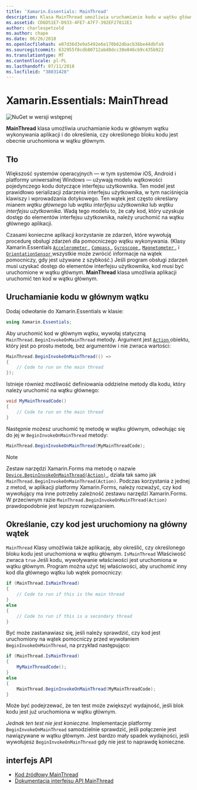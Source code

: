 ```yaml
---
title: 'Xamarin.Essentials: MainThread'
description: Klasa MainThread umożliwia uruchamianie kodu w wątku głównym wykonywania aplikacji.
ms.assetid: CD6D51E7-D933-4FE7-A7F7-392EF27812E1
author: charlespetzold
ms.author: chape
ms.date: 06/26/2018
ms.openlocfilehash: e07d36d3e9a5492e6e170b62dbacb36be44dbfa9
ms.sourcegitcommit: 632955f8cdb80712abd8dcc30e046cb9c435b922
ms.translationtype: MT
ms.contentlocale: pl-PL
ms.lasthandoff: 07/11/2018
ms.locfileid: "38831428"
---
```

# <a name="xamarinessentials-mainthread"></a>Xamarin.Essentials: MainThread

![NuGet w wersji wstępnej](~/media/shared/pre-release.png)

**MainThread** klasa umożliwia uruchamianie kodu w głównym wątku wykonywania aplikacji i do określenia, czy określonego bloku kodu jest obecnie uruchomiona w wątku głównym.

## <a name="background"></a>Tło

Większość systemów operacyjnych — w tym systemów iOS, Android i platformy uniwersalnej Windows — używają modelu wątkowości pojedynczego kodu dotyczące interfejsu użytkownika. Ten model jest prawidłowo serializacji zdarzenia interfejsu użytkownika, w tym naciśnięcia klawiszy i wprowadzania dotykowego. Ten wątek jest często określany mianem _wątku głównego_ lub _wątku interfejsu użytkownika_ lub _wątku interfejsu użytkownika_. Wadą tego modelu to, że cały kod, który uzyskuje dostęp do elementów interfejsu użytkownika, należy uruchomić na wątku głównego aplikacji. 

Czasami konieczne aplikacji korzystanie ze zdarzeń, które wywołują procedurę obsługi zdarzeń dla pomocniczego wątku wykonywania. (Klasy Xamarin.Essentials [ `Accelerometer` ](accelerometer.md), [ `Compass` ](compass.md), [ `Gyroscope` ](gyroscope.md), [ `Magnetometer` ](magnetometer.md), i [ `OrientationSensor` ](orientation-sensor.md) wszystkie może zwrócić informacje na wątek pomocniczy, gdy jest używane z szybkość.) Jeśli program obsługi zdarzeń musi uzyskać dostęp do elementów interfejsu użytkownika, kod musi być uruchomione w wątku głównym. **MainThread** klasa umożliwia aplikacji uruchomić ten kod w wątku głównym.

## <a name="running-code-on-the-main-thread"></a>Uruchamianie kodu w głównym wątku

Dodaj odwołanie do Xamarin.Essentials w klasie:

```csharp
using Xamarin.Essentials;
```

Aby uruchomić kod w głównym wątku, wywołaj statyczną `MainThread.BeginInvokeOnMainThread` metody. Argument jest [ `Action` ](xref:System.Action) obiektu, który jest po prostu metodę, bez argumentów i nie zwraca wartości:

```csharp
MainThread.BeginInvokeOnMainThread(() =>
{
    // Code to run on the main thread
});
```

Istnieje również możliwość definiowania oddzielne metody dla kodu, który należy uruchomić na wątku głównego:

```csharp
void MyMainThreadCode()
{
    // Code to run on the main thread
}
```

Następnie możesz uruchomić tę metodę w wątku głównym, odwołując się do jej w `BeginInvokeOnMainThread` metody:

```csharp
MainThread.BeginInvokeOnMainThread(MyMainThreadCode);
```

> [!NOTE]
> Zestaw narzędzi Xamarin.Forms ma metodę o nazwie [ `Device.BeginInvokeOnMainThread(Action)` ](https://docs.microsoft.com/dotnet/api/xamarin.forms.device.begininvokeonmainthread) , działa tak samo jak `MainThread.BeginInvokeOnMainThread(Action)`. Podczas korzystania z jednej z metod, w aplikacji platformy Xamarin.Forms, należy rozważyć, czy kod wywołujący ma inne potrzeby zależność zestawu narzędzi Xamarin.Forms. W przeciwnym razie `MainThread.BeginInvokeOnMainThread(Action)` prawdopodobnie jest lepszym rozwiązaniem.

## <a name="determining-if-code-is-running-on-the-main-thread"></a>Określanie, czy kod jest uruchomiony na główny wątek

`MainThread` Klasy umożliwia także aplikację, aby określić, czy określonego bloku kodu jest uruchomiona w wątku głównym. `IsMainThread` Właściwość zwraca `true` Jeśli kodu, wywoływanie właściwości jest uruchomiona w wątku głównym. Program można użyć tej właściwości, aby uruchomić inny kod dla głównego wątku lub wątek pomocniczy:

```csharp
if (MainThread.IsMainThread)
{
    // Code to run if this is the main thread
}
else
{
    // Code to run if this is a secondary thread
}
```

Być może zastanawiasz się, jeśli należy sprawdzić, czy kod jest uruchomiony na wątek pomocniczy przed wywołaniem `BeginInvokeOnMainThread`, na przykład następująco:

```csharp
if (MainThread.IsMainThread)
{
    MyMainThreadCode();
}
else
{
    MainThread.BeginInvokeOnMainThread(MyMainThreadCode);
}
```

Może być podejrzewać, że ten test może zwiększyć wydajność, jeśli blok kodu jest już uruchomiona w wątku głównym.

_Jednak ten test nie jest konieczne._ Implementacje platformy `BeginInvokeOnMainThread` samodzielnie sprawdzić, jeśli połączenie jest nawiązywane w wątku głównym. Jest bardzo mały spadek wydajności, jeśli wywołujesz `BeginInvokeOnMainThread` gdy nie jest to naprawdę konieczne.

## <a name="api"></a>interfejs API

- [Kod źródłowy MainThread](https://github.com/xamarin/Essentials/tree/master/Xamarin.Essentials/MainThread)
- [Dokumentacja interfejsu API MainThread](xref:Xamarin.Essentials.MainThread)
